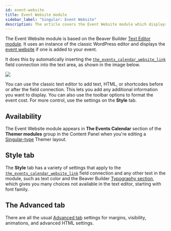 ```yaml
---
id: event-website
title: Event Website module
sidebar_label: "Singular: Event Website"
description: The article covers the Event Website module which displays an event's website link.
---
```


The Event Website module is based on the Beaver Builder [Text Editor module](/beaver-builder/layouts/modules/text). It uses an instance of the classic WordPress editor and displays the [event website](https://theeventscalendar.com/knowledgebase/k/creating-an-event/#Event_Website) if one is added to your event.

It does this by automatically inserting the [`the_events_calendar_website_link`](../field-connections.md#event-website-link) field connection into the text area, as shown in the image below.

![](/img/beaver-themer/integrations--tec--event-website-link--1.jpg)

You can use the classic text editor to add text, HTML, or shortcodes before or after the field connection. This lets you add any additional information you want to display. You can also use the toolbar options to format the event cost. For more control, use the settings on the **Style** tab.

## Availability

The Event Website module appears in **The Events Calendar** section of the **Themer modules** group in the Content Panel when you're editing a [Singular-type](../../../layout-types-modules/singular-layout-type/themer-singular-layout-type.md) Themer layout.

## Style tab

The **Style** tab has a variety of settings that apply to the [`the_events_calendar_website_link`](../field-connections.md#event-website-link) field connection and any other text in the module, such as text color and the Beaver Builder [Typography section](/beaver-builder/basics/typography/), which gives you many choices not available in the text editor, starting with font family.

## The Advanced tab

There are all the usual [Advanced tab](/beaver-builder/layouts/advanced-tab) settings for margins, visibility, animations, and advanced HTML settings.
